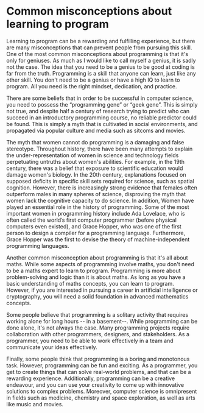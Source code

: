 # Common misconceptions about learning to program

Learning to program can be a rewarding and fulfilling experience, but there are many misconceptions that can prevent people from pursuing this skill. One of the most common misconceptions about programming is that it's only for geniuses. As much as I would like to call myself a genius, it is sadly not the case. The idea that you need to be a genius to be good at coding is far from the truth. Programming is a skill that anyone can learn, just like any other skill. You don't need to be a genius or have a high IQ to learn to program. All you need is the right mindset, dedication, and practice.

There are some beliefs that in order to be successful in computer science, you need to possess the “programming gene” or “geek gene”. This is simply not true, and despite half a century of research trying to predict who can succeed in an introductory programming course, no reliable predictor could be found. This is simply a myth that is cultivated in social environments, and propagated via popular culture and media such as sitcoms and movies.

The myth that women cannot do programming is a damaging and false stereotype. Throughout history, there have been many attempts to explain the under-representation of women in science and technology fields perpetuating untruths about women's abilities. For example, in the 19th century, there was a belief that exposure to scientific education would damage women's biology. In the 20th century, explanations focused on supposed deficits in specific skill sets required for science, such as spatial cognition. However, there is increasingly strong evidence that females often outperform males in many spheres of science, disproving the myth that women lack the cognitive capacity to do science. In addition, Women have played an essential role in the history of programming. Some of the most important women in programming history include Ada Lovelace, who is often called the world’s first computer programmer (before physical computers even existed), and Grace Hopper, who was one of the first person to design a compiler for a programming language. Furthermore, Grace Hopper was the first to devise the theory of machine-independent programming languages.

Another common misconception about programming is that it's all about maths. While some aspects of programming involve maths, you don't need to be a maths expert to learn to program. Programming is more about problem-solving and logic than it is about maths. As long as you have a basic understanding of maths concepts, you can learn to program. However, if you are interested in pursuing a career in artificial intelligence or cryptography, you will need a solid foundation in advanced mathematics concepts.

Some people believe that programming is a solitary activity that requires working alone for long hours -- in a basement--. While programming can be done alone, it's not always the case. Many programming projects require collaboration with other programmers, designers, and stakeholders. As a programmer, you need to be able to work effectively in a team and communicate your ideas effectively.&#x20;

Finally, some people think that programming is a boring and monotonous task. However, programming can be fun and exciting. As a programmer, you get to create things that can solve real-world problems, and that can be a rewarding experience. Additionally, programming can be a creative endeavour, and you can use your creativity to come up with innovative solutions to complex problems. Moreover, computer science is omnipresent in fields such as medicine, chemistry and space exploration, as well as arts like music and movies.&#x20;
